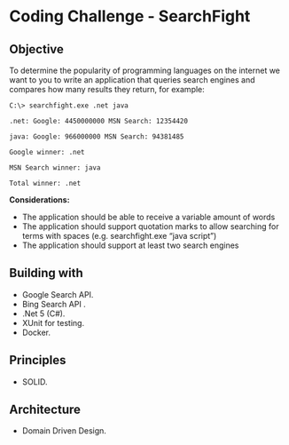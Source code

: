 # Coding Challenge - SearchFight
## Objective
To determine the popularity of programming languages on the internet we want to you to write an application that queries search engines and compares how many results they return, for example:

    C:\> searchfight.exe .net java

    .net: Google: 4450000000 MSN Search: 12354420

    java: Google: 966000000 MSN Search: 94381485

    Google winner: .net

    MSN Search winner: java

    Total winner: .net
**Considerations:**

- The application should be able to receive a variable amount of words
- The application should support quotation marks to allow searching for terms with spaces (e.g. searchfight.exe “java script”)
- The application should support at least two search engines

## Building with

- Google Search API.
- Bing Search API .
- .Net 5 (C#).
- XUnit for testing.
- Docker.

## Principles 
- SOLID.

## Architecture
- Domain Driven Design.



 
